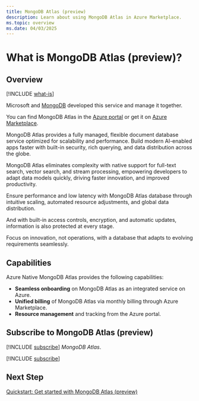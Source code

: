 ```yaml
---
title: MongoDB Atlas (preview)
description: Learn about using MongoDB Atlas in Azure Marketplace.
ms.topic: overview
ms.date: 04/03/2025
---
```


# What is MongoDB Atlas (preview)?

## Overview

[!INCLUDE [what-is](../includes/what-is.md)]

Microsoft and [MongoDB](https://www.mongodb.com/) developed this service and manage it together.

You can find MongoDB Atlas in the [Azure portal](https://portal.azure.com) or get it on [Azure Marketplace](https://azuremarketplace.microsoft.com/marketplace).

MongoDB Atlas provides a fully managed, flexible document database service optimized for scalability and performance. Build modern AI-enabled apps faster with built-in security, rich querying, and data distribution across the globe.

MongoDB Atlas eliminates complexity with native support for full-text search, vector search, and stream processing, empowering developers to adapt data models quickly, driving faster innovation, and improved productivity.

Ensure performance and low latency with MongoDB Atlas database through intuitive scaling, automated resource adjustments, and global data distribution.

And with built-in access controls, encryption, and automatic updates, information is also protected at every stage.

Focus on innovation, not operations, with a database that adapts to evolving requirements seamlessly.

## Capabilities

Azure Native MongoDB Atlas provides the following capabilities:

- **Seamless onboarding** on MongoDB Atlas as an integrated service on Azure.
- **Unified billing** of MongoDB Atlas via monthly billing through Azure Marketplace.
- **Resource management** and tracking from the Azure portal.

## Subscribe to MongoDB Atlas (preview)

[!INCLUDE [subscribe](../includes/subscribe.md)] *MongoDB Atlas*.

[!INCLUDE [subscribe](../includes/subscribe-from-azure-portal.md)]

## Next Step

[Quickstart: Get started with MongoDB Atlas (preview)](create.md)